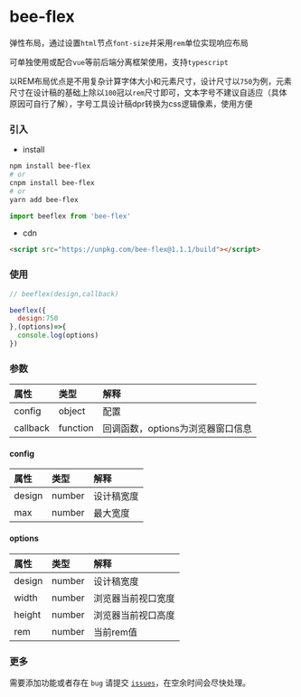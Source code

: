 bee-flex
===
弹性布局，通过设置`html`节点`font-size`并采用`rem`单位实现响应布局

可单独使用或配合`vue`等前后端分离框架使用，支持`typescript`

以REM布局优点是不用复杂计算字体大小和元素尺寸，设计尺寸以`750`为例，元素尺寸在设计稿的基础上除以`100`冠以`rem`尺寸即可，文本字号不建议自适应（具体原因可自行了解），字号工具设计稿dpr转换为css逻辑像素，使用方便

### 引入
- install

```bash
npm install bee-flex
# or
cnpm install bee-flex
# or
yarn add bee-flex
```

```javascript
import beeflex from 'bee-flex'
```

- cdn

```html
<script src="https://unpkg.com/bee-flex@1.1.1/build"></script>
```

### 使用
```javascript
// beeflex(design,callback)

beeflex({
  design:750
},(options)=>{
  console.log(options)
})
```


### 参数
| 属性       | 类型       | 解释                               |
| :------- | :------- | :------------------------------- |
| config   | object   | 配置                            |
| callback | function | 回调函数，options为浏览器窗口信息 |

#### config

| 属性       | 类型       | 解释                               |
| :------- | :------- | :------------------------------- |
| design   | number   | 设计稿宽度                            |
| max | number | 最大宽度 |

#### options

| 属性       | 类型       | 解释                               |
| :------- | :------- | :------------------------------- |
| design   | number   | 设计稿宽度                            |
| width | number | 浏览器当前视口宽度 |
| height | number | 浏览器当前视口高度 |
| rem | number | 当前rem值 |




### 更多

需要添加功能或者存在 `bug` 请提交 [`issues`](https://github.com/myour-cc/bee-flex/issues)，在空余时间会尽快处理。
